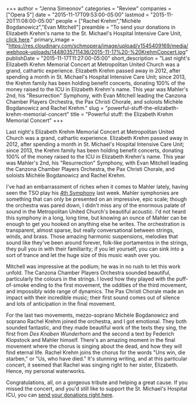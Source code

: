 +++
author = "Jenna Simeonov"
categories = "Review"
companies = ["Opera 5"]
date = "2015-11-17T09:53:00-05:00"
lastmod = "2015-11-20T11:08:00-05:00"
people = ["Rachel Krehm","Michèle Bogdanowicz","Evan Mitchell"]
preamble = "To send your donations in Elizabeth Krehm's name to the St. Michael's Hospital Intensive Care Unit, [click here](https://goo.gl/adPXDH)."
primary_image = "https://res.cloudinary.com/schmopera/image/upload/v1545409169/media/webhook-uploads/1448035711436/2015-11-17%20-%20KrehmConcert.jpg"
publishDate = "2015-11-17T11:27:00-05:00"
short_description = "Last night&#039;s Elizabeth Krehm Memorial Concert at Metropolitan United Church was a grand, cathartic experience. Elizabeth Krehm passed away in 2012, after spending a month in St. Michael&#039;s Hospital Intensive Care Unit; since 2013, the Krehm family has been holding benefit concerts, donating 100% of the money raised to the ICU in Elizabeth Krehm&#039;s name. This year was Mahler&#039;s 2nd, his &quot;Resurrection&quot; Symphony, with Evan Mitchell leading the Canzona Chamber Players Orchestra, the Pax Christi Chorale, and soloists Michèle Bogdanowicz and Rachel Krehm."
slug = "powerful-stuff-the-elizabeth-krehm-memorial-concert"
title = "Powerful stuff: the Elizabeth Krehm Memorial Concert"
+++

Last night's Elizabeth Krehm Memorial Concert at Metropolitan United Church was a grand, cathartic experience. Elizabeth Krehm passed away in 2012, after spending a month in St. Michael's Hospital Intensive Care Unit; since 2013, the Krehm family has been holding benefit concerts, donating 100% of the money raised to the ICU in Elizabeth Krehm's name. This year was Mahler's 2nd, his "Resurrection" Symphony, with Evan Mitchell leading the Canzona Chamber Players Orchestra, the Pax Christi Chorale, and soloists Michèle Bogdanowicz and Rachel Krehm.

I've had an embarrassment of riches when it comes to Mahler lately, having seen the TSO play his [4th Symphony](/in-review-mahler-other-beauties-at-the-tso/) last week. Mahler symphonies are something that can only be presented on an impressive, epic scale; though the orchestra was pared down, I didn't miss any of the enormous palate of sound in the Metropolitan United Church's beautiful acoustic. I'd not heard this symphony in a long, long time, but knowing an ounce of Mahler can be enough to get you hooked on anything else he writes. The orchestration is transparent, almost sparse, but really conversational between strings, winds, and brass. Those amazing harmonic suspensions, melodies that sound like they've been around forever, folk-like portamentos in the strings, they pull you in with their familiarity; if you let yourself, you can sink into a sort of trance and let the huge size of this music wash over you.

Mitchell was impressive at the podium; he was in no rush to let this work unfold. The Canzona Chamber Players Orchestra sounded beautiful, particularly the colours in the strings. I loved how they played with the puff-of-smoke ending to the first movement, the oddities of the third movement, and impossibly wide range of dynamics. The Pax Christi Chorale made an impact with their incredible music; their first sound comes out of silence and lots of anticipation in the final movement.

For the last two movements, mezzo-soprano Michèle Bogdanowicz and soprano Rachel Krehm joined the orchestra, and I got emotional. They both sounded fantastic, and they made beautiful work of the texts they sing, the first from *Des Knaben Wunderhorn* and the second a text by Federich Klopstock and Mahler himself. There's an amazing moment in the final movement where the chorus is singing about the dead, and how they will find eternal life. Rachel Krehm joins the chorus for the words "Uns win, die starben," or "Us, who have died." It's stunning writing, and at this particular concert, it seemed that Rachel was singing right to her sister, Elizabeth. Hence, my personal waterworks. 

Congratulations, all, on a gorgeous tribute and helping a great cause. If you missed the concert, and you'd still like to support the St. Michael's Hospital ICU, you can [send your donations right here](https://goo.gl/adPXDH).

